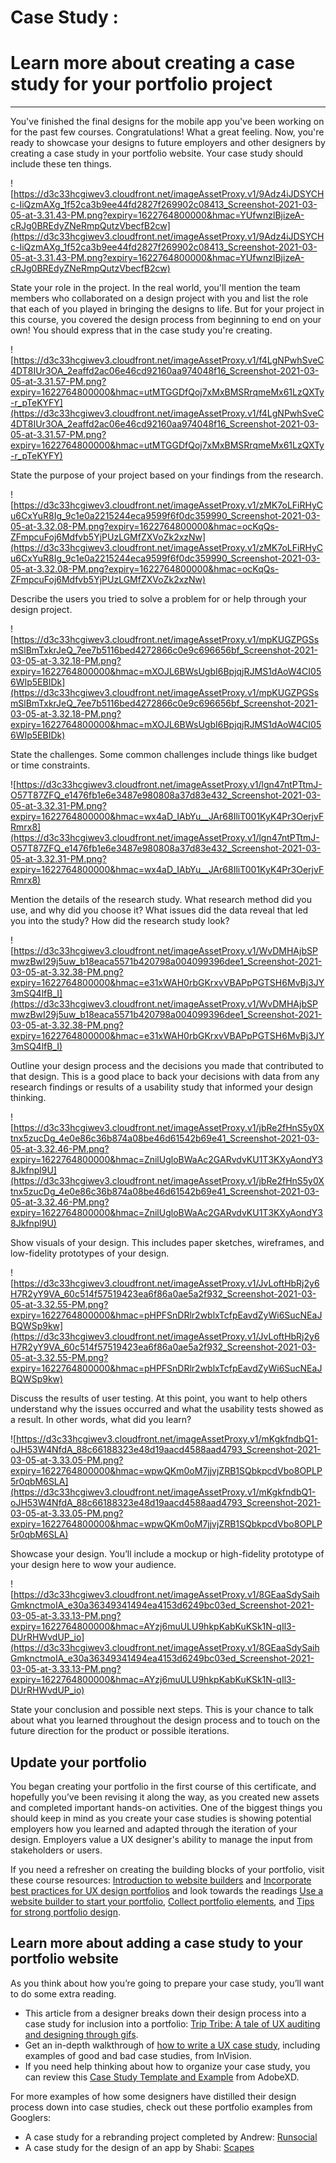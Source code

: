 # Case Study :

# Learn more about creating a case study for your portfolio project

---

You've finished the final designs for the mobile app you've been working on for the past few courses. Congratulations! What a great feeling. Now, you're ready to showcase your designs to future employers and other designers by creating a case study in your portfolio website. Your case study should include these ten things.

![https://d3c33hcgiwev3.cloudfront.net/imageAssetProxy.v1/9Adz4iJDSYCHc-IiQzmAXg_1f52ca3b9ee44fd2827f269902c08413_Screenshot-2021-03-05-at-3.31.43-PM.png?expiry=1622764800000&hmac=YUfwnzlBjizeA-cRJg0BREdyZNeRmpQutzVbecfB2cw](https://d3c33hcgiwev3.cloudfront.net/imageAssetProxy.v1/9Adz4iJDSYCHc-IiQzmAXg_1f52ca3b9ee44fd2827f269902c08413_Screenshot-2021-03-05-at-3.31.43-PM.png?expiry=1622764800000&hmac=YUfwnzlBjizeA-cRJg0BREdyZNeRmpQutzVbecfB2cw)

State your role in the project. In the real world, you'll mention the team members who collaborated on a design project with you and list the role that each of you played in bringing the designs to life. But for your project in this course, you covered the design process from beginning to end on your own! You should express that in the case study you're creating.

![https://d3c33hcgiwev3.cloudfront.net/imageAssetProxy.v1/f4LgNPwhSveC4DT8IUr3OA_2eaffd2ac06e46cd92160aa974048f16_Screenshot-2021-03-05-at-3.31.57-PM.png?expiry=1622764800000&hmac=utMTGGDfQoj7xMxBMSRrqmeMx61LzQXTy-r_pTeKYFY](https://d3c33hcgiwev3.cloudfront.net/imageAssetProxy.v1/f4LgNPwhSveC4DT8IUr3OA_2eaffd2ac06e46cd92160aa974048f16_Screenshot-2021-03-05-at-3.31.57-PM.png?expiry=1622764800000&hmac=utMTGGDfQoj7xMxBMSRrqmeMx61LzQXTy-r_pTeKYFY)

State the purpose of your project based on your findings from the research.

![https://d3c33hcgiwev3.cloudfront.net/imageAssetProxy.v1/zMK7oLFiRHyCu6CxYuR8Ig_9c1e0a2215244eca9599f6f0dc359990_Screenshot-2021-03-05-at-3.32.08-PM.png?expiry=1622764800000&hmac=ocKqQs-ZFmpcuFoj6Mdfvb5YjPUzLGMfZXVoZk2xzNw](https://d3c33hcgiwev3.cloudfront.net/imageAssetProxy.v1/zMK7oLFiRHyCu6CxYuR8Ig_9c1e0a2215244eca9599f6f0dc359990_Screenshot-2021-03-05-at-3.32.08-PM.png?expiry=1622764800000&hmac=ocKqQs-ZFmpcuFoj6Mdfvb5YjPUzLGMfZXVoZk2xzNw)

Describe the users you tried to solve a problem for or help through your design project.

![https://d3c33hcgiwev3.cloudfront.net/imageAssetProxy.v1/mpKUGZPGSsmSlBmTxkrJeQ_7ee7b5116bed4272866c0e9c696656bf_Screenshot-2021-03-05-at-3.32.18-PM.png?expiry=1622764800000&hmac=mXOJL6BWsUgbI6BpjqjRJMS1dAoW4CI056WIp5EBIDk](https://d3c33hcgiwev3.cloudfront.net/imageAssetProxy.v1/mpKUGZPGSsmSlBmTxkrJeQ_7ee7b5116bed4272866c0e9c696656bf_Screenshot-2021-03-05-at-3.32.18-PM.png?expiry=1622764800000&hmac=mXOJL6BWsUgbI6BpjqjRJMS1dAoW4CI056WIp5EBIDk)

State the challenges. Some common challenges include things like budget or time constraints.

![https://d3c33hcgiwev3.cloudfront.net/imageAssetProxy.v1/lgn47ntPTtmJ-O57T87ZFQ_e1476fb1e6e3487e980808a37d83e432_Screenshot-2021-03-05-at-3.32.31-PM.png?expiry=1622764800000&hmac=wx4aD_IAbYu__JAr68IliT001KyK4Pr3OerjvFRmrx8](https://d3c33hcgiwev3.cloudfront.net/imageAssetProxy.v1/lgn47ntPTtmJ-O57T87ZFQ_e1476fb1e6e3487e980808a37d83e432_Screenshot-2021-03-05-at-3.32.31-PM.png?expiry=1622764800000&hmac=wx4aD_IAbYu__JAr68IliT001KyK4Pr3OerjvFRmrx8)

Mention the details of the research study. What research method did you use, and why did you choose it? What issues did the data reveal that led you into the study? How did the research study look?

![https://d3c33hcgiwev3.cloudfront.net/imageAssetProxy.v1/WvDMHAjbSPmwzBwI29j5uw_b18eaca5571b420798a004099396dee1_Screenshot-2021-03-05-at-3.32.38-PM.png?expiry=1622764800000&hmac=e31xWAH0rbGKrxvVBAPpPGTSH6MvBj3JY3mSQ4lfB_I](https://d3c33hcgiwev3.cloudfront.net/imageAssetProxy.v1/WvDMHAjbSPmwzBwI29j5uw_b18eaca5571b420798a004099396dee1_Screenshot-2021-03-05-at-3.32.38-PM.png?expiry=1622764800000&hmac=e31xWAH0rbGKrxvVBAPpPGTSH6MvBj3JY3mSQ4lfB_I)

Outline your design process and the decisions you made that contributed to that design. This is a good place to back your decisions with data from any research findings or results of a usability study that informed your design thinking.

![https://d3c33hcgiwev3.cloudfront.net/imageAssetProxy.v1/jbRe2fHnS5y0Xtnx5zucDg_4e0e86c36b874a08be46d61542b69e41_Screenshot-2021-03-05-at-3.32.46-PM.png?expiry=1622764800000&hmac=ZnilUgloBWaAc2GARvdvKU1T3KXyAondY38Jkfnpl9U](https://d3c33hcgiwev3.cloudfront.net/imageAssetProxy.v1/jbRe2fHnS5y0Xtnx5zucDg_4e0e86c36b874a08be46d61542b69e41_Screenshot-2021-03-05-at-3.32.46-PM.png?expiry=1622764800000&hmac=ZnilUgloBWaAc2GARvdvKU1T3KXyAondY38Jkfnpl9U)

Show visuals of your design. This includes paper sketches, wireframes, and low-fidelity prototypes of your design.

![https://d3c33hcgiwev3.cloudfront.net/imageAssetProxy.v1/JvLoftHbRj2y6H7R2yY9VA_60c514f57519423ea6f86a0ae5a2f932_Screenshot-2021-03-05-at-3.32.55-PM.png?expiry=1622764800000&hmac=pHPFSnDRlr2wblxTcfpEavdZyWi6SucNEaJBQWSp9kw](https://d3c33hcgiwev3.cloudfront.net/imageAssetProxy.v1/JvLoftHbRj2y6H7R2yY9VA_60c514f57519423ea6f86a0ae5a2f932_Screenshot-2021-03-05-at-3.32.55-PM.png?expiry=1622764800000&hmac=pHPFSnDRlr2wblxTcfpEavdZyWi6SucNEaJBQWSp9kw)

Discuss the results of user testing. At this point, you want to help others understand why the issues occurred and what the usability tests showed as a result. In other words, what did you learn?

![https://d3c33hcgiwev3.cloudfront.net/imageAssetProxy.v1/mKgkfndbQ1-oJH53W4NfdA_88c66188323e48d19aacd4588aad4793_Screenshot-2021-03-05-at-3.33.05-PM.png?expiry=1622764800000&hmac=wpwQKm0oM7jjvjZRB1SQbkpcdVbo8OPLP5r0qbM6SLA](https://d3c33hcgiwev3.cloudfront.net/imageAssetProxy.v1/mKgkfndbQ1-oJH53W4NfdA_88c66188323e48d19aacd4588aad4793_Screenshot-2021-03-05-at-3.33.05-PM.png?expiry=1622764800000&hmac=wpwQKm0oM7jjvjZRB1SQbkpcdVbo8OPLP5r0qbM6SLA)

Showcase your design. You’ll include a mockup or high-fidelity prototype of your design here to wow your audience.

![https://d3c33hcgiwev3.cloudfront.net/imageAssetProxy.v1/8GEaaSdySaihGmknctmoIA_e30a36349341494ea4153d6249bc03ed_Screenshot-2021-03-05-at-3.33.13-PM.png?expiry=1622764800000&hmac=AYzj6muULU9hkpKabKuKSk1N-qIl3-DUrRHWvdUP_io](https://d3c33hcgiwev3.cloudfront.net/imageAssetProxy.v1/8GEaaSdySaihGmknctmoIA_e30a36349341494ea4153d6249bc03ed_Screenshot-2021-03-05-at-3.33.13-PM.png?expiry=1622764800000&hmac=AYzj6muULU9hkpKabKuKSk1N-qIl3-DUrRHWvdUP_io)

State your conclusion and possible next steps. This is your chance to talk about what you learned throughout the design process and to touch on the future direction for the product or possible iterations.

## Update your portfolio

You began creating your portfolio in the first course of this certificate, and hopefully you’ve been revising it along the way, as you created new assets and completed important hands-on activities. One of the biggest things you should keep in mind as you create your case studies is showing potential employers how you learned and adapted through the iteration of your design. Employers value a UX designer's ability to manage the input from stakeholders or users.

If you need a refresher on creating the building blocks of your portfolio, visit these course resources: [Introduction to website builders](https://www.coursera.org/learn/foundations-user-experience-design/lecture/cRTYo/introduction-to-website-builders) and [Incorporate best practices for UX design portfolios](https://www.coursera.org/learn/foundations-user-experience-design/lecture/tHReA/introduction-to-best-practices-for-ux-design-portfolios) and look towards the readings [Use a website builder to start your portfolio](https://www.coursera.org/learn/foundations-user-experience-design/supplement/n3kHX/use-a-website-builder-to-start-your-portfolio), [Collect portfolio elements](https://www.coursera.org/learn/foundations-user-experience-design/supplement/Nocol/collect-portfolio-elements), and [Tips for strong portfolio design](https://www.coursera.org/learn/foundations-user-experience-design/supplement/MBR0J/portfolio-presentation-tips).

## Learn more about adding a case study to your portfolio website

As you think about how you’re going to prepare your case study, you’ll want to do some extra reading.

- This article from a designer breaks down their design process into a case study for inclusion into a portfolio: [Trip Tribe: A tale of UX auditing and designing through gifs](https://blog.prototypr.io/trip-tribe-a-tale-of-ux-auditing-and-designing-through-gifs-4a878d405765).
- Get an in-depth walkthrough of [how to write a UX case study](https://www.invisionapp.com/inside-design/how-to-write-a-ux-case-study/), including examples of good and bad case studies, from InVision.
- If you need help thinking about how to organize your case study, you can review this [Case Study Template and Example](https://xd.adobe.com/ideas/perspectives/leadership-insights/ux-case-study-template/) from AdobeXD.

For more examples of how some designers have distilled their design process down into case studies, check out these portfolio examples from Googlers:

- A case study for a rebranding project completed by Andrew: [Runsocial](http://andrewsibert.com/portfolio_runsocial.html#Introduction)
- A case study for the design of an app by Shabi: [Scapes](https://www.shabnamkashani.com/augmented-reality-project-with-google)